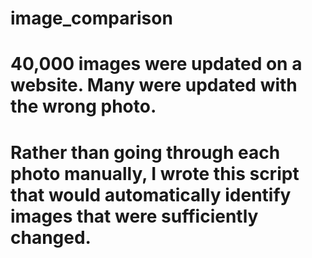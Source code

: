 # image_comparison
# 40,000 images were updated on a website. Many were updated with the wrong photo.
# Rather than going through each photo manually, I wrote this script that would automatically identify images that were sufficiently changed.
